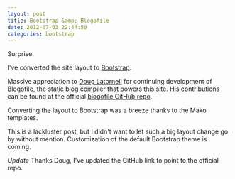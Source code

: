 ```yaml
---
layout: post
title: Bootstrap &amp; Blogofile
date: 2012-07-03 22:44:50
categories: bootstrap
---
```


Surprise.

I've converted the site layout to
[Bootstrap](http://twitter.github.com/bootstrap "Twitter Bootstrap").

Massive appreciation to [Doug Latornell](http://douglatornell.ca "Doug
Latornell") for continuing development of Blogofile, the static blog compiler
that powers this site.  His contributions can be found at the official [blogofile GitHub repo](https://github.com/EnigmaCurry/blogofile/ "Blogofile GitHub repo").

Converting the layout to Bootstrap was a breeze thanks to the Mako templates.

This is a lackluster post, but I didn't want to let such a big layout change go
by without mention.  Customization of the default Bootstrap theme is coming.

*Update* Thanks Doug, I've updated the GitHub link to point to the official repo.
